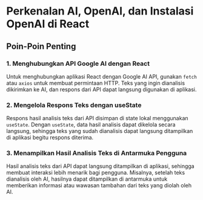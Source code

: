 # Perkenalan AI, OpenAI, dan Instalasi OpenAI di React

## Poin-Poin Penting

### 1. Menghubungkan API Google AI dengan React

Untuk menghubungkan aplikasi React dengan Google AI API, gunakan `fetch` atau `axios` untuk membuat permintaan HTTP. Teks yang ingin dianalisis dikirimkan ke AI, dan respons dari API dapat langsung digunakan di aplikasi.

### 2. Mengelola Respons Teks dengan useState

Respons hasil analisis teks dari API disimpan di state lokal menggunakan `useState`. Dengan `useState`, data hasil analisis dapat dikelola secara langsung, sehingga teks yang sudah dianalisis dapat langsung ditampilkan di aplikasi begitu respons diterima.

### 3. Menampilkan Hasil Analisis Teks di Antarmuka Pengguna

Hasil analisis teks dari API dapat langsung ditampilkan di aplikasi, sehingga membuat interaksi lebih menarik bagi pengguna. Misalnya, setelah teks dianalisis oleh AI, hasilnya dapat ditampilkan di antarmuka untuk memberikan informasi atau wawasan tambahan dari teks yang diolah oleh AI.
